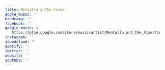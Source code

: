 ```yaml
---
title: Mentallo & The Fixer
apple_music: ''
bandcamp: ''
facebook: ''
google_music: >-
   https://play.google.com/store/music/artist/Mentallo_and_the_Fixer?id=Akqeb6s5ebwra4e352h6bizwg54
instagram: ''
soundcloud: ''
spotify: ''
twitter: ''
website: ''
youtube: ''
---
```

